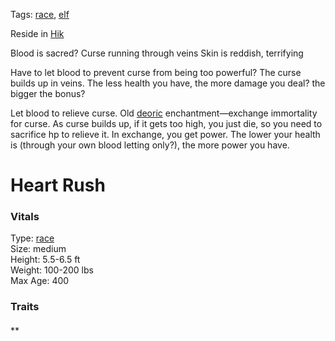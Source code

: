 Tags: [race](Races), [elf](Elves)

Reside in [Hik](Hik)

Blood is sacred?
Curse running through veins
Skin is reddish, terrifying

Have to let blood to prevent curse from being too powerful? The curse builds up in veins.
The less health you have, the more damage you deal? the bigger the bonus? 

Let blood to relieve curse. Old [deoric](Deoric) enchantment—exchange immortality for curse. As curse builds up, if it gets too high, you just die, so you need to sacrifice hp to relieve it. In exchange, you get power. The lower your health is (through your own blood letting only?), the more power you have. 

# Heart Rush

### Vitals
Type: [race](Races)  
Size: medium  
Height: 5.5-6.5 ft  
Weight: 100-200 lbs  
Max Age: 400  

### Traits

#### 
**

